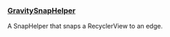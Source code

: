 ### [**GravitySnapHelper**](https://github.com/rubensousa/GravitySnapHelper)

A SnapHelper that snaps a RecyclerView to an edge.







